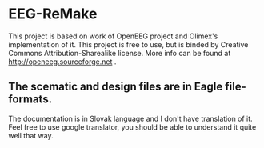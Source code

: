 # EEG-ReMake
This project is based on work of OpenEEG project and Olimex's implementation of it. This project is free to use, but is binded by Creative Commons Attribution-Sharealike license. More info can be found at http://openeeg.sourceforge.net .

## The scematic and design files are in Eagle file-formats.
The documentation is in Slovak language and I don't have translation of it. Feel free to use google translator, you should be able to understand it quite well that way.
